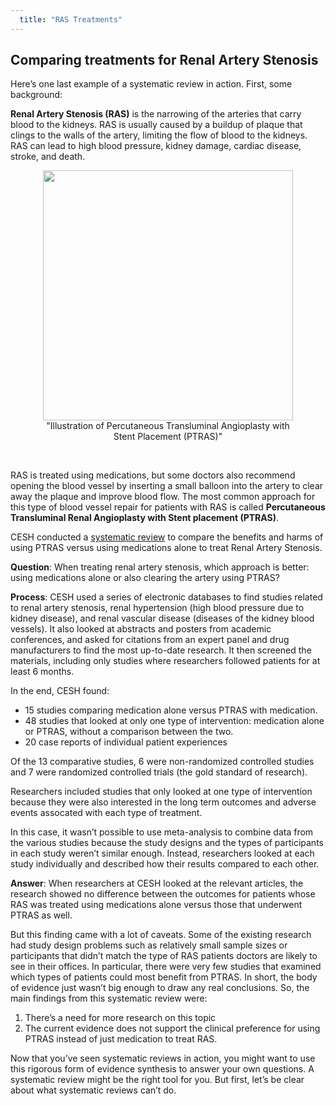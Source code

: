```yaml
---
  title: "RAS Treatments"
---
```



## Comparing treatments for Renal Artery Stenosis

Here’s one last example of a systematic review in action. First, some background:

**Renal Artery Stenosis (RAS)** is the narrowing of the arteries that carry blood to the kidneys. RAS is usually caused by a buildup of plaque that clings to the walls of the artery, limiting the flow of blood to the kidneys. RAS can lead to high blood pressure, kidney damage, cardiac disease, stroke, and death.

<center>
<figure>
<img src="{{site.baseurl}}/img/rendered.jpg" width="400" >
<figcaption> "Illustration of Percutaneous Transluminal Angioplasty with Stent Placement (PTRAS)"
</figcaption>
</figure>
</center>


<br>

RAS is treated using medications, but some doctors also recommend opening the blood vessel by inserting a small balloon into the artery to clear away the plaque and improve blood flow. The most common approach for this type of blood vessel repair for patients with RAS is called **Percutaneous Transluminal Renal Angioplasty with Stent placement (PTRAS)**.

CESH conducted a <a href="https://www.ncbi.nlm.nih.gov/pubmed/27536808" target="_blank">systematic review</a>  to compare the benefits and harms of using PTRAS versus using medications alone to treat Renal Artery Stenosis.

**Question**: When treating renal artery stenosis, which approach is better: using medications alone or also clearing the artery using PTRAS?

**Process**: CESH used a series of electronic databases to find studies related to renal artery stenosis, renal hypertension (high blood pressure due to kidney disease), and renal vascular disease (diseases of the kidney blood vessels). It also looked at abstracts and posters from academic conferences, and asked for citations from an expert panel and drug manufacturers to find the most up-to-date research. It then screened the materials, including only studies where researchers followed patients for at least 6 months.


In the end, CESH found:

- 15 studies comparing medication alone versus PTRAS with medication. 
- 48 studies that looked at only one type of intervention: medication alone or PTRAS, without a comparison between the two.
- 20 case reports of individual patient experiences
 
Of the 13 comparative studies, 6 were non-randomized controlled studies and 7 were randomized controlled trials (the gold standard of research).

Researchers included studies that only looked at one type of intervention because they were also interested in the long term outcomes and adverse events assocated with each type of treatment.

In this case, it wasn’t possible to use meta-analysis to combine data from the various studies because the study designs and the types of participants in each study weren’t similar enough. Instead, researchers looked at each study individually and described how their results compared to each other.

**Answer**: When researchers at CESH looked at the relevant articles, the research showed no difference between the outcomes for patients whose RAS was treated using medications alone versus those that underwent PTRAS as well.

But this finding came with a lot of caveats. Some of the existing research had study design problems such as relatively small sample sizes or participants that didn’t match the type of RAS patients doctors are likely to see in their offices. In particular, there were very few studies that examined which types of patients could most benefit from PTRAS. In short, the body of evidence just wasn’t big enough to draw any real conclusions. So, the main findings from this systematic review were:

1.  There’s a need for more research on this topic
2. The current evidence does not support the clinical preference for using PTRAS instead of just medication to treat RAS. 

Now that you’ve seen systematic reviews in action, you might want to use this rigorous form of evidence synthesis to answer your own questions.  A systematic review might be the right tool for you. But first, let’s be clear about what systematic reviews can’t do.

